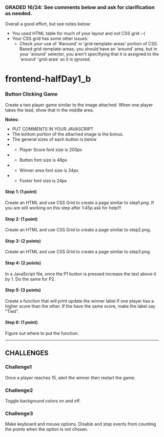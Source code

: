 ### GRADED 16/24: See comments below and ask for clarification as needed.
Overall a good effort, but see notes below:

* You used HTML table for much of your layout and *not* CSS grid :-(
* Your CSS grid has some other issues:
  - Check your use of '#around' in 'grid-template-areas' portion of CSS. Based grid-template-areas, you should have an 'around' area, but in your 'around' selector, you aren't specifiying that it is assigned to the 'around' 'grid-area' so it is ignored.

# frontend-halfDay1_b

### Button Clicking Game

Create a two player game similar to the image attached. When one player takes the lead, show that in the middle area.

<strong>Notes:</strong>
* PUT COMMENTS IN YOUR JAVASCRIPT
* The bottom portion of the attached image is the bonus.
* The general sizes of each button is below
* * Player Score font size is 200px
* * Button font size is 48px
* * Winner area font size is 24px
* * Footer font size is 24px

#### Step 1: (1 point)
Create an HTML and use CSS Grid to create a page similar to step1.png. If you are still working on this step after 1:45p ask for help!!!

#### Step 2: (1 point)
Create an HTML and use CSS Grid to create a page similar to step2.png.

#### Step 3: (2 points)
Create an HTML and use CSS Grid to create a page similar to step3.png.

#### Step 4: (2 points)
In a JavaScript file, once the P1 button is pressed increase the text above it by 1. Do the same for P2.

#### Step 5: (3 points)
Create a function that will print update the winner label if one player has a higher score than the other. If the have the same score, make the label say "Tied".

#### Step 6: (1 point)
Figure out where to put the function.

<hr>

## CHALLENGES

### Challenge1
Once a player reaches 15, alert the winner then restart the game.

### Challenge2
Toggle background colors on and off.

### Challenge3
Make keyboard and mouse options. Disable and stop events from counting the points when the option is not chosen. 
